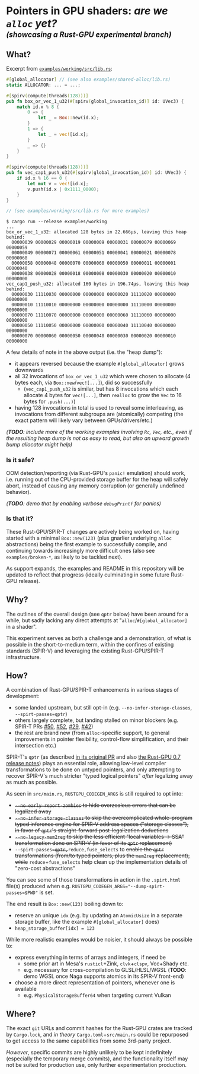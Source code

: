# Pointers in GPU shaders: _are we `alloc` yet?_<br><sup><sub>_(showcasing a Rust-GPU experimental branch)_</sub></sup>

## What?

Excerpt from [`examples/working/src/lib.rs`](examples/working/src/lib.rs):
```rust
#[global_allocator] // (see also examples/shared-alloc/lib.rs)
static ALLOCATOR: ... = ...;

#[spirv(compute(threads(128)))]
pub fn box_or_vec_1_u32(#[spirv(global_invocation_id)] id: UVec3) {
    match id.x % 8 {
        0 => {
            let _ = Box::new(id.x);
        }
        1 => {
            let _ = vec![id.x];
        }
        _ => {}
    }
}

#[spirv(compute(threads(128)))]
pub fn vec_cap1_push_u32(#[spirv(global_invocation_id)] id: UVec3) {
    if id.x % 16 == 0 {
        let mut v = vec![id.x];
        v.push(id.x | 0x1111_0000);
    }
}

// (see examples/working/src/lib.rs for more examples)
```
```console
$ cargo run --release examples/working
...
box_or_vec_1_u32: allocated 128 bytes in 22.666µs, leaving this heap behind:
  00000039 00000029 00000019 00000009 00000031 00000079 00000069 00000059
  00000049 00000071 00000061 00000051 00000041 00000021 00000078 00000068
  00000058 00000048 00000070 00000060 00000050 00000011 00000001 00000040
  00000038 00000028 00000018 00000008 00000030 00000020 00000010 00000000
vec_cap1_push_u32: allocated 160 bytes in 196.74µs, leaving this heap behind:
  00000030 11110030 00000000 00000000 00000020 11110020 00000000 00000000
  00000010 11110010 00000000 00000000 00000000 11110000 00000000 00000000
  00000070 11110070 00000000 00000000 00000060 11110060 00000000 00000000
  00000050 11110050 00000000 00000000 00000040 11110040 00000000 00000000
  00000070 00000060 00000050 00000040 00000030 00000020 00000010 00000000
```
A few details of note in the above output (i.e. the "heap dump"):
- it appears reversed because the example `#[global_allocator]` grows downwards
- all 32 invocations of `box_or_vec_1_u32` which were chosen to allocate
  (4 bytes each, via `Box::new`/`vec![...]`), did so successfully
  - (`vec_cap1_push_u32` is similar, but has 8 invocations which each allocate 4 bytes for `vec![...]`, then `realloc` to grow the `Vec` to 16 bytes for `.push(...)`)
- having 128 invocations in total is used to reveal some interleaving,
  as invocations from different subgroups are (atomically) competing
  (the exact pattern will likely vary between GPUs/drivers/etc.)

_(**TODO**: include more of the working examples involving `Rc`, `Vec`, etc.,
even if the resulting heap dump is not as easy to read,
but also an upward growth bump allocator might help)_

### Is it safe?

OOM detection/reporting (via Rust-GPU's `panic!` emulation) should work,
i.e. running out of the CPU-provided storage buffer for the heap will safely abort,
instead of causing any memory corruption (or generally undefined behavior).

_(**TODO**: demo that by enabling verbose `debugPrintf` for panics)_

### Is that it?

These Rust-GPU/SPIR-T changes are actively being worked on, having started with
a minimal `Box::new(123)` (plus gnarlier underlying `alloc` abstractions) being
the first example to successfully compile, and continuing towards increasingly
more difficult ones (also see `examples/broken-*`, as likely to be tackled next).

As support expands, the examples and README in this repository will be updated
to reflect that progress (ideally culminating in some future Rust-GPU release).

## Why?

The outlines of the overall design (see `qptr` below) have been around for a while,
but sadly lacking any direct attempts at "`alloc`/`#[global_allocator]` in a shader".

This experiment serves as both a challenge and a demonstration, of what is possible
in the short-to-medium term, within the confines of existing standards (SPIR-V) and
leveraging the existing Rust-GPU/SPIR-T infrastructure.

## How?

A combination of Rust-GPU/SPIR-T enhancements in various stages of development:
- some landed upstream, but still opt-in (e.g. `--no-infer-storage-classes`, `--spirt-passes=qptr`)
- others largely complete, but landing stalled on minor blockers (e.g. SPIR-T PRs [#50](https://github.com/EmbarkStudios/spirt/pull/50), [#52](https://github.com/EmbarkStudios/spirt/pull/52), [#29](https://github.com/EmbarkStudios/spirt/pull/29), [#42](https://github.com/EmbarkStudios/spirt/pull/42))
- the rest are brand new (from `alloc`-specific support, to general improvements
  in pointer flexibility, control-flow simplification, and their intersection etc.)

SPIR-T's `qptr` (as described [in its original PR](https://github.com/EmbarkStudios/spirt/pull/24)
and also [the Rust-GPU 0.7 release notes](https://github.com/EmbarkStudios/rust-gpu/releases/tag/v0.7.0))
plays an essential role, allowing low-level compiler transformations to be done
on untyped pointers, and only attempting to recover SPIR-V's much stricter
"typed logical pointers" _after_ legalizing away as much as possible.

As seen in `src/main.rs`, `RUSTGPU_CODEGEN_ARGS` is still required to opt into:
- ~~`--no-early-report-zombies` to hide overzealous errors that can be legalized away~~
- ~~`--no-infer-storage-classes` to skip the overcomplicated whole-program typed
  inference engine for SPIR-V address spaces ("storage classes"), in favor of
  `qptr`'s straight-forward post-legalization deductions~~
- ~~`--no-legacy-mem2reg` to skip the less efficient "local variables -> SSA"
  transformation done on SPIR-V (in favor of its `qptr` replacement)~~
- `--spirt-passes=`~~`qptr,`~~`reduce,fuse_selects` to ~~enable the `qptr` transformations
  (from/to typed pointers, plus the `mem2reg` replacement), while~~ `reduce`+`fuse_selects`
  help clean up the implementation details of "zero-cost abstractions"

You can see some of those transformations in action in the `.spirt.html` file(s)
produced when e.g. `RUSTGPU_CODEGEN_ARGS="--dump-spirt-passes=$PWD"` is set.

The end result is `Box::new(123)` boiling down to:
- reserve an unique `idx` (e.g. by updating an `AtomicUsize` in a separate
  storage buffer, like the example `#[global_allocator]` does)
- `heap_storage_buffer[idx] = 123`

While more realistic examples would be noisier, it should always be possible to:
- express everything in terms of arrays and integers, if need be
  - some prior art in Mesa's `rusticl`+Zink, `clvk`+`clspv`, Vcc+Shady etc.
  - e.g. necessary for cross-compilation to GLSL/HLSL/WGSL
    (**TODO**: demo WGSL once Naga supports atomics in its SPIR-V front-end)
- choose a more direct representation of pointers, whenever one is available
  - e.g. `PhysicalStorageBuffer64` when targeting current Vulkan

## Where?

The exact `git` URLs and commit hashes for the Rust-GPU crates are tracked by
`Cargo.lock`, and _in theory_ `Cargo.toml`+`src/main.rs` could be repurposed
to get access to the same capabilities from some 3rd-party project.

_However_, specific commits are highly unlikely to be kept indefinitely
(especially the temporary merge commits), and the functionality itself may not
be suited for production use, only further experimentation production.
